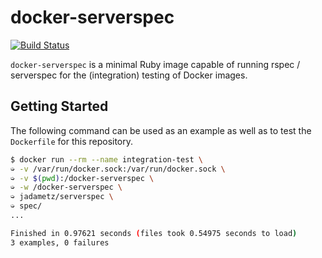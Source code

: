 # docker-serverspec

[![Build Status](https://travis-ci.org/jadametz/docker-serverspec.svg?branch=master)](https://travis-ci.org/jadametz/docker-serverspec)

`docker-serverspec` is a minimal Ruby image capable of running rspec / serverspec for the (integration) testing of Docker images.

## Getting Started

The following command can be used as an example as well as to test the `Dockerfile` for this repository.

```bash
$ docker run --rm --name integration-test \
➭ -v /var/run/docker.sock:/var/run/docker.sock \
➭ -v $(pwd):/docker-serverspec \
➭ -w /docker-serverspec \
➭ jadametz/serverspec \
➭ spec/
...

Finished in 0.97621 seconds (files took 0.54975 seconds to load)
3 examples, 0 failures
```
